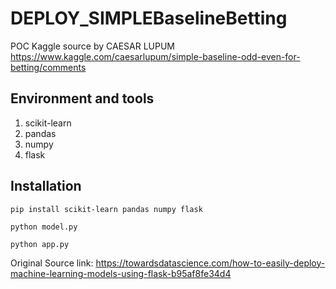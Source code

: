 # DEPLOY_SIMPLEBaselineBetting

POC Kaggle source by CAESAR LUPUM https://www.kaggle.com/caesarlupum/simple-baseline-odd-even-for-betting/comments

## Environment and tools
1. scikit-learn
2. pandas
3. numpy
4. flask

## Installation

`pip install scikit-learn pandas numpy flask`

`python model.py`

`python app.py`


Original Source
link: https://towardsdatascience.com/how-to-easily-deploy-machine-learning-models-using-flask-b95af8fe34d4

